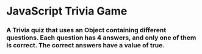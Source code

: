 # JavaScript Trivia Game

### A Trivia quiz that uses an Object containing different questions. Each question has 4 answers, and only one of them is correct. The correct answers have a value of true.




